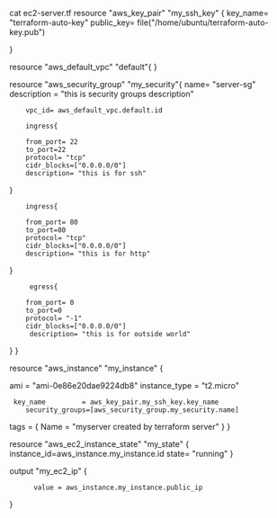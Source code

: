  cat ec2-server.tf
resource "aws_key_pair" "my_ssh_key" {
     key_name= "terraform-auto-key"
     public_key= file("/home/ubuntu/terraform-auto-key.pub")

}

resource "aws_default_vpc" "default"{
}


 resource "aws_security_group" "my_security"{
        name= "server-sg"
        description = "this is security groups description"

        vpc_id= aws_default_vpc.default.id

        ingress{

        from_port= 22
        to_port=22
        protocol= "tcp"
        cidr_blocks=["0.0.0.0/0"]
        description= "this is for ssh"
}


        ingress{

        from_port= 80
        to_port=80
        protocol= "tcp"
        cidr_blocks=["0.0.0.0/0"]
        description= "this is for http"
}


         egress{

        from_port= 0
        to_port=0
        protocol= "-1"
        cidr_blocks=["0.0.0.0/0"]
         description= "this is for outside world"

}
}

resource "aws_instance" "my_instance" {


  ami             = "ami-0e86e20dae9224db8"
  instance_type   = "t2.micro"

     key_name         = aws_key_pair.my_ssh_key.key_name
        security_groups=[aws_security_group.my_security.name]


  tags = {
    Name = "myserver created by terraform server"
  }
}

resource "aws_ec2_instance_state" "my_state" {
       instance_id=aws_instance.my_instance.id
       state= "running"
}

output "my_ec2_ip" {

          value = aws_instance.my_instance.public_ip

}

